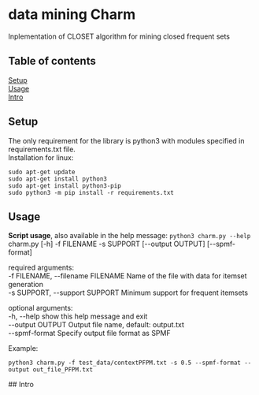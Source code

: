 # data mining Charm
Inplementation of CLOSET algorithm for mining closed frequent sets

## Table of contents
[Setup](#Setup)  
[Usage](#Usage)  
[Intro](#intro)

## Setup
The only requirement for the library is python3 with modules specified in requirements.txt file.  
Installation for linux:
```
sudo apt-get update
sudo apt-get install python3
sudo apt-get install python3-pip
sudo python3 -m pip install -r requirements.txt
```

## Usage
**Script usage**, also available in the help message: `python3 charm.py --help`
charm.py [-h] -f FILENAME -s SUPPORT [--output OUTPUT] [--spmf-format]

required arguments:  
  -f FILENAME, --filename FILENAME  Name of the file with data for itemset generation  
  -s SUPPORT, --support SUPPORT  Minimum support for frequent itemsets 

optional arguments:  
  -h, --help            show this help message and exit  
  --output OUTPUT       Output file name, default: output.txt  
  --spmf-format         Specify output file format as SPMF  

Example:
```
python3 charm.py -f test_data/contextPFPM.txt -s 0.5 --spmf-format --output out_file_PFPM.txt
```
<a name="intro"/>
## Intro
